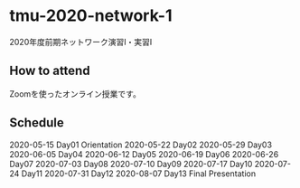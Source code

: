# tmu-2020-network-1
2020年度前期ネットワーク演習I・実習I

## How to attend

Zoomを使ったオンライン授業です。

## Schedule

2020-05-15 Day01 Orientation
2020-05-22 Day02
2020-05-29 Day03
2020-06-05 Day04
2020-06-12 Day05
2020-06-19 Day06
2020-06-26 Day07
2020-07-03 Day08
2020-07-10 Day09
2020-07-17 Day10
2020-07-24 Day11
2020-07-31 Day12
2020-08-07 Day13 Final Presentation
